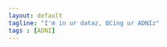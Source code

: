 ```yaml
---
layout: default
tagline: "I'm in ur dataz, QCing ur ADNIz"
tags : [ADNI]
---
```

<script type="text/javascript" src="http://code.jquery.com/jquery-1.9.1.min.js"></script>
<script type="text/javascript" src="http://code.highcharts.com/highcharts.js"></script>
<script type="text/javascript" src="http://code.highcharts.com/modules/data.js"></script>

<div id="container0" style="width: 600px; height: 400px; margin: auto auto;"></div>
<div id="container1" style="width: 600px; height: 400px; margin: auto auto;"></div>
<div id="container2" style="width: 600px; height: 400px; margin: auto auto;"></div>
<div id="container3" style="width: 600px; height: 400px; margin: auto auto;"></div>
<div id="container4" style="width: 600px; height: 400px; margin: auto auto;"></div>
<div id="container5" style="width: 600px; height: 400px; margin: auto auto;"></div>
<div id="container6" style="width: 600px; height: 400px; margin: auto auto;"></div>
<div id="container7" style="width: 600px; height: 400px; margin: auto auto;"></div>
<div id="container8" style="width: 600px; height: 400px; margin: auto auto;"></div>

<script type="text/javascript">
databr0s = [
{  csvfile:  '/spins/assets/adni_0.csv',  div:  "#container0",  x:  "Week Number",  title:  "Mean",               y: "mean"    },
{  csvfile:  '/spins/assets/adni_1.csv',  div:  "#container1",  x:  "Week Number",  title:  "Standard Deviation", y: "stddev"  },
{  csvfile:  '/spins/assets/adni_2.csv',  div:  "#container2",  x:  "Week Number",  title:  "% fluctuation",      y: "% fluctuation"  },
{  csvfile:  '/spins/assets/adni_3.csv',  div:  "#container3",  x:  "Week Number",  title:  "Drift",              y: "Drift"          },
{  csvfile:  '/spins/assets/adni_4.csv',  div:  "#container4",  x:  "Week Number",  title:  "SNR",                y: "SNR"            },
{  csvfile:  '/spins/assets/adni_5.csv',  div:  "#container5",  x:  "Week Number",  title:  "SFNR",               y: "SFNR"           },
{  csvfile:  '/spins/assets/adni_6.csv',  div:  "#container6",  x:  "Week Number",  title:  "RDC",                y: "RDC"            },
{  csvfile:  '/spins/assets/adni_7.csv',  div:  "#container6",  x:  "Week Number",  title:  "RDC",                y: "RDC"            },
{  csvfile:  '/spins/assets/adni_8.csv',  div:  "#container6",  x:  "Week Number",  title:  "RDC",                y: "RDC"            },
]; 

//$(function () {
  for (var i = 0; i < databr0s.length; i++ ) {
    (function (bro) {
      $.get(bro.csvfile, function(csv) {
        $(bro.div).highcharts({
          chart: { type: 'line' },
          data:  { csv: csv },
          title: { text: bro.title },
          yAxis: { title: { text: bro.y } }, 
          xAxis: { title: { text: bro.x } }
          });
      }, "text");
    })(bro = databr0s[i]); 
  }
//});
</script>
